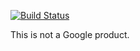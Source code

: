 [![Build Status](https://travis-ci.org/wesalvaro/pyoc.png?branch=master)](https://travis-ci.org/wesalvaro/pyoc)

This is not a Google product.
